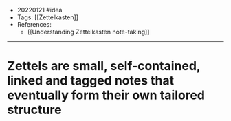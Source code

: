 - 20220121 #idea
- Tags: [[Zettelkasten]]
- References:
	- [[Understanding Zettelkasten note-taking]]

---

# Zettels are small, self-contained, linked and tagged notes that eventually form their own tailored structure